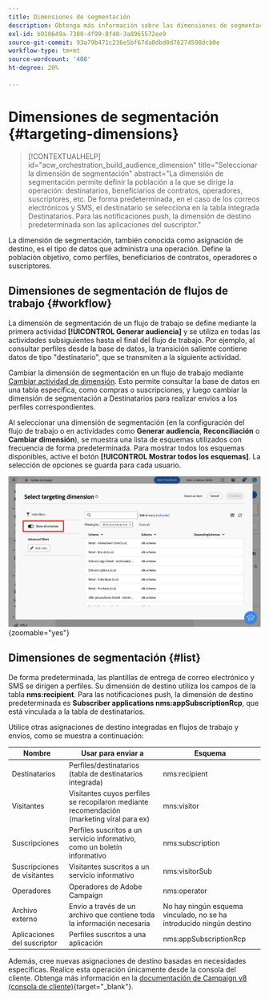 ```yaml
---
title: Dimensiones de segmentación
description: Obtenga más información sobre las dimensiones de segmentación en la web de Adobe Campaign
exl-id: b910649a-7300-4f99-8f40-3a8965572ee9
source-git-commit: 93a79b471c236e5bf67da0dbd0d76274598dcb0e
workflow-type: tm+mt
source-wordcount: '408'
ht-degree: 20%

---
```


# Dimensiones de segmentación {#targeting-dimensions}

>[!CONTEXTUALHELP]
>id="acw_orchestration_build_audience_dimension"
>title="Seleccionar la dimensión de segmentación"
>abstract="La dimensión de segmentación permite definir la población a la que se dirige la operación: destinatarios, beneficiarios de contratos, operadores, suscriptores, etc. De forma predeterminada, en el caso de los correos electrónicos y SMS, el destinatario se selecciona en la tabla integrada Destinatarios. Para las notificaciones push, la dimensión de destino predeterminada son las aplicaciones del suscriptor."

La dimensión de segmentación, también conocida como asignación de destino, es el tipo de datos que administra una operación. Define la población objetivo, como perfiles, beneficiarios de contratos, operadores o suscriptores.

## Dimensiones de segmentación de flujos de trabajo {#workflow}

La dimensión de segmentación de un flujo de trabajo se define mediante la primera actividad **[!UICONTROL Generar audiencia]** y se utiliza en todas las actividades subsiguientes hasta el final del flujo de trabajo. Por ejemplo, al consultar perfiles desde la base de datos, la transición saliente contiene datos de tipo &quot;destinatario&quot;, que se transmiten a la siguiente actividad.

Cambiar la dimensión de segmentación en un flujo de trabajo mediante [Cambiar actividad de dimensión](../workflows/activities/change-dimension.md). Esto permite consultar la base de datos en una tabla específica, como compras o suscripciones, y luego cambiar la dimensión de segmentación a Destinatarios para realizar envíos a los perfiles correspondientes.

Al seleccionar una dimensión de segmentación (en la configuración del flujo de trabajo o en actividades como **Generar audiencia**, **Reconciliación** o **Cambiar dimensión**), se muestra una lista de esquemas utilizados con frecuencia de forma predeterminada. Para mostrar todos los esquemas disponibles, active el botón **[!UICONTROL Mostrar todos los esquemas]**. La selección de opciones se guarda para cada usuario.

![Captura de pantalla que muestra la interfaz de la dimensión de segmentación con el botón &quot;Mostrar todos los esquemas&quot; habilitado.](assets/targeting-dimension-show-all.png){zoomable="yes"}

## Dimensiones de segmentación {#list}

De forma predeterminada, las plantillas de entrega de correo electrónico y SMS se dirigen a perfiles. Su dimensión de destino utiliza los campos de la tabla **nms:recipient**. Para las notificaciones push, la dimensión de destino predeterminada es **Subscriber applications nms:appSubscriptionRcp**, que está vinculada a la tabla de destinatarios.

Utilice otras asignaciones de destino integradas en flujos de trabajo y envíos, como se muestra a continuación:

| Nombre | Usar para enviar a | Esquema |
|-----------------------|-------------------------------------------------------|-------------------------|
| Destinatarios | Perfiles/destinatarios (tabla de destinatarios integrada) | nms:recipient |
| Visitantes | Visitantes cuyos perfiles se recopilaron mediante recomendación (marketing viral para ex) | mns:visitor |
| Suscripciones | Perfiles suscritos a un servicio informativo, como un boletín informativo | nms:subscription |
| Suscripciones de visitantes | Visitantes suscritos a un servicio informativo | nms:visitorSub |
| Operadores | Operadores de Adobe Campaign | nms:operator |
| Archivo externo | Envío a través de un archivo que contiene toda la información necesaria | No hay ningún esquema vinculado, no se ha introducido ningún destino |
| Aplicaciones del suscriptor | Perfiles suscritos a una aplicación | nms:appSubscriptionRcp |

Además, cree nuevas asignaciones de destino basadas en necesidades específicas. Realice esta operación únicamente desde la consola del cliente. Obtenga más información en la [documentación de Campaign v8 (consola de cliente)](https://experienceleague.adobe.com/docs/campaign/campaign-v8/audience/add-profiles/target-mappings.html?lang=es#new-mapping){target="_blank"}.